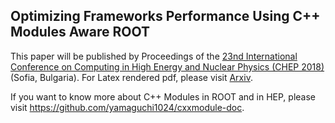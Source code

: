 ## Optimizing Frameworks Performance Using C++ Modules Aware ROOT

This paper will be published by Proceedings of the [23nd International Conference on Computing in High Energy and Nuclear Physics (CHEP 2018)](http://chep2018.org/) (Sofia, Bulgaria). For Latex rendered pdf, please visit [Arxiv](https://arxiv.org/abs/1812.03992).

If you want to know more about C++ Modules in ROOT and in HEP, please visit https://github.com/yamaguchi1024/cxxmodule-doc.
